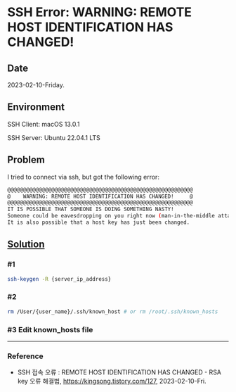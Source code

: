 # SSH Error: WARNING: REMOTE HOST IDENTIFICATION HAS CHANGED!

## Date

2023-02-10-Friday.

## Environment

SSH Client: macOS 13.0.1

SSH Server: Ubuntu 22.04.1 LTS

## Problem

I tried to connect via ssh, but got the following error:

```Bash
@@@@@@@@@@@@@@@@@@@@@@@@@@@@@@@@@@@@@@@@@@@@@@@@@@@@@@@@@@@
@    WARNING: REMOTE HOST IDENTIFICATION HAS CHANGED!     @
@@@@@@@@@@@@@@@@@@@@@@@@@@@@@@@@@@@@@@@@@@@@@@@@@@@@@@@@@@@
IT IS POSSIBLE THAT SOMEONE IS DOING SOMETHING NASTY!
Someone could be eavesdropping on you right now (man-in-the-middle attack)!
It is also possible that a host key has just been changed.
```

## [Solution](https://kingsong.tistory.com/127)

### #1

```Bash
ssh-keygen -R {server_ip_address}
```

### #2

```Bash
rm /User/{user_name}/.ssh/known_host # or rm /root/.ssh/known_hosts
```

### #3 Edit known_hosts file

---

### Reference
- SSH 접속 오류 : REMOTE HOST IDENTIFICATION HAS CHANGED - RSA key 오류 해결법, https://kingsong.tistory.com/127, 2023-02-10-Fri.
